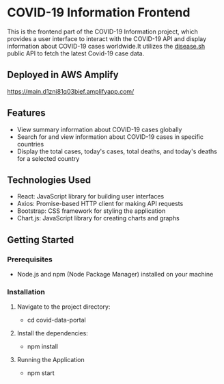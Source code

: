 # COVID-19 Information Frontend
This is the frontend part of the COVID-19 Information project, which provides a user interface to interact with the COVID-19 API and display information about COVID-19 cases worldwide.It utilizes the [disease.sh](https://disease.sh/) public API to fetch the latest Covid-19 case data.

## Deployed in AWS Amplify
https://main.d1zni81q03bief.amplifyapp.com/

## Features

- View summary information about COVID-19 cases globally
- Search for and view information about COVID-19 cases in specific countries
- Display the total cases, today's cases, total deaths, and today's deaths for a selected country

## Technologies Used

- React: JavaScript library for building user interfaces
- Axios: Promise-based HTTP client for making API requests
- Bootstrap: CSS framework for styling the application
- Chart.js: JavaScript library for creating charts and graphs

## Getting Started

### Prerequisites

- Node.js and npm (Node Package Manager) installed on your machine

### Installation

1. Navigate to the project directory:
    * cd covid-data-portal

2. Install the dependencies:
    * npm install

3. Running the Application
    * npm start
